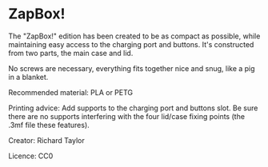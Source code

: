 ZapBox!
=======

The "ZapBox!" edition has been created to be as compact as possible, while maintaining easy access to the charging port and buttons. It's constructed from two parts, the main case and lid.

No screws are necessary, everything fits together nice and snug, like a pig in a blanket.

Recommended material: PLA or PETG

Printing advice: Add supports to the charging port and buttons slot. Be sure there are no supports interfering with the four lid/case fixing points (the .3mf file these features).

Creator: Richard Taylor

Licence: CC0
